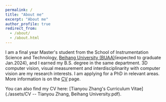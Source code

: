 ```yaml
---
permalink: /
title: "About me"
excerpt: "About me"
author_profile: true
redirect_from: 
  - /about/
  - /about.html
---
```


I am a final year Master's student from the School of Instrumentation Science and Technology, [Beihang University (BUAA)](https://buaa.edu.cn)(expected to graduate Jan.2024), and I earned my B.S. degree in the same department. 3D computer vision, visual measurement and interdisciplinarity with computer vision are my research interests. I am applying for a PhD in relevant areas. More information is on the [CV](https://lukahola.github.io/tianyou/cv/) page.

You can also find my CV here: [Tianyou Zhang's Curriculum Vitae](./assets/CV -- Tianyou Zhang, Beihang University.pdf).
